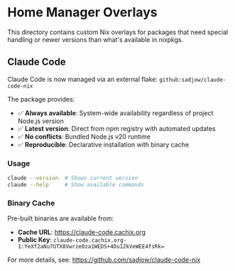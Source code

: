 # Home Manager Overlays

This directory contains custom Nix overlays for packages that need special handling or newer versions than what's available in nixpkgs.

## Claude Code

Claude Code is now managed via an external flake: `github:sadjow/claude-code-nix`

The package provides:
- ✅ **Always available**: System-wide availability regardless of project Node.js version
- ✅ **Latest version**: Direct from npm registry with automated updates
- ✅ **No conflicts**: Bundled Node.js v20 runtime
- ✅ **Reproducible**: Declarative installation with binary cache

### Usage

```bash
claude --version  # Shows current version
claude --help     # Show available commands
```

### Binary Cache

Pre-built binaries are available from:
- **Cache URL**: https://claude-code.cachix.org
- **Public Key**: `claude-code.cachix.org-1:YeXf2aNu7UTX8Vwrze0za1WEDS+4Du12kVeWEE4fsRk=`

For more details, see: https://github.com/sadjow/claude-code-nix